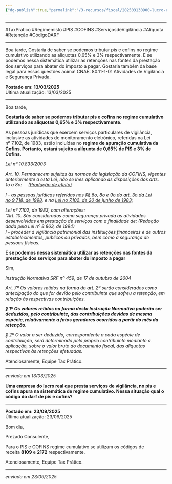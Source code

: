 ```yaml
---
{"dg-publish":true,"permalink":"/3-recursos/fiscal/202503130900-lucro-real-empresa-de-vigilancia-e-seguranca-privada/","dgPassFrontmatter":true,"created":"2025-09-23T09:38:10.695-03:00","updated":"2025-09-23T10:58:44.873-03:00"}
---
```



____
#TaxPratico #Regimemisto #PIS #COFINS #ServiçosdeVigilância #Alíquota #Retenção #CódigoDARF
___
Boa tarde, Gostaria de saber se podemos tributar pis e cofins no regime cumulativo utilizando as alíquotas 0,65% e 3% respectivamente. E se podemos nessa sistemática utilizar as retenções nas fontes da prestação dos serviços para abater do imposto a pagar. Gostaria também da base legal para essas questões acima! CNAE: 80.11-1-01 Atividades de Vigilância e Segurança Privada.

**Postado em: 13/03/2025**  
Última atualização: 13/03/2025
____

Boa tarde,

**Gostaria de saber se podemos tributar pis e cofins no regime cumulativo utilizando as alíquotas 0,65% e 3% respectivamente.**

As pessoas jurídicas que exercem serviços particulares de vigilância, inclusive as atividades de monitoramento eletrônico, referidas na Lei nº 7.102, de 1983, estão incluídas no **regime de apuração cumulativa da Cofins. Portanto, estará sujeito a alíquota de 0,65% de PIS e 3% de Cofins.**

_Lei nº 10.833/2003_

_Art. 10. Permanecem sujeitas às normas da legislação da COFINS, vigentes anteriormente a esta Lei, não se lhes aplicando as disposições dos arts. 1o a 8o:     [(Produção de efeito)](https://www.planalto.gov.br/ccivil_03/leis/2003/l10.833.htm#art93)_

_I - as pessoas jurídicas referidas nos [§§ 6o](https://www.planalto.gov.br/ccivil_03/leis/L9718.htm#art3%C2%A76), [8o](https://www.planalto.gov.br/ccivil_03/leis/L9718.htm#art3%C2%A78) e [9o do art. 3o da Lei no 9.718, de 1998](https://www.planalto.gov.br/ccivil_03/leis/L9718.htm#art3%C2%A79), e na [Lei no 7.102, de 20 de junho de 1983;](https://www.planalto.gov.br/ccivil_03/leis/L7102.htm)_

_Lei nº 7.102, de 1983, com alterações:_  
_“Art. 10. São considerados como segurança privada as atividades desenvolvidas em prestação de serviços com a finalidade de: (Redação dada pela Lei nº 8.863, de 1994)_  
_I - proceder à vigilância patrimonial das instituições financeiras e de outros estabelecimentos, públicos ou privados, bem como a segurança de pessoas físicas._

**E se podemos nessa sistemática utilizar as retenções nas fontes da prestação dos serviços para abater do imposto a pagar**

Sim,

_Instrução Normativa SRF nº 459, de 17 de outubro de 2004_

_Art. 7º Os valores retidos na forma do art. 2º serão considerados como antecipação do que for devido pelo contribuinte que sofreu a retenção, em relação às respectivas contribuições._

_**§ 1º Os valores retidos na forma desta Instrução Normativa poderão ser deduzidos, pelo contribuinte, das contribuições devidas de mesma espécie, relativamente a fatos geradores ocorridos a partir do mês da retenção.**_

_§ 2º O valor a ser deduzido, correspondente a cada espécie de contribuição, será determinado pelo próprio contribuinte mediante a aplicação, sobre o valor bruto do documento fiscal, das alíquotas respectivas às retenções efetuadas._

  
Atenciosamente, Equipe Tax Prático.

---

_enviada em 13/03/2025_


**Uma empresa do lucro real que presta serviços de vigilância, no pis e cofins apura na sistemática de regime cumulativo. Nessa situação qual o código do darf de pis e cofins?**  

---

**Postado em: 23/09/2025**  
Última atualização: 23/09/2025

Bom dia,

Prezado Consulente,

Para o PIS e COFINS regime cumulativo se utilizam os códigos de receita **8109** e **2172** respectivamente.

  
Atenciosamente, Equipe Tax Prático.

---

_enviada em 23/09/2025_